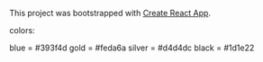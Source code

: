 This project was bootstrapped with [Create React App](https://github.com/facebook/create-react-app).

colors: 

blue = #393f4d
gold = #feda6a
silver = #d4d4dc
black = #1d1e22